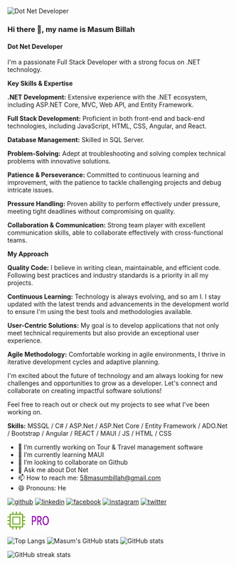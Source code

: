 ![Dot Net Developer](https://scontent.fdac165-1.fna.fbcdn.net/v/t39.30808-6/442478125_1558366018071910_9057235420801786572_n.png?_nc_cat=105&ccb=1-7&_nc_sid=5f2048&_nc_eui2=AeGfBOwZIKlIhTGY-V13cBw2yO8F46SeYtfI7wXjpJ5i1_MzpHxmiES658wfJsfbW3PV--RUJ5edCqnsiHYj7r7H&_nc_ohc=ZYhLcORSQi4Q7kNvgGz1aa-&_nc_ht=scontent.fdac165-1.fna&oh=00_AYA_lw0cK4RqjcjcUur5Y-bZavsNNKpiF41VcXIzXPebSA&oe=664D861B)

### Hi there 👋, my name is Masum Billah
#### Dot Net Developer


I'm a passionate Full Stack Developer with a strong focus on .NET technology.

**Key Skills & Expertise**

**.NET Development:** Extensive experience with the .NET ecosystem, including ASP.NET Core, MVC, Web API, and Entity Framework.

**Full Stack Development:** Proficient in both front-end and back-end technologies, including JavaScript, HTML, CSS, Angular, and React.

**Database Management:** Skilled in SQL Server.

**Problem-Solving:** Adept at troubleshooting and solving complex technical problems with innovative solutions.

**Patience & Perseverance:** Committed to continuous learning and improvement, with the patience to tackle challenging projects and debug intricate issues.

**Pressure Handling:** Proven ability to perform effectively under pressure, meeting tight deadlines without compromising on quality.

**Collaboration & Communication:** Strong team player with excellent communication skills, able to collaborate effectively with cross-functional teams.
                                           
**My Approach**

**Quality Code:** I believe in writing clean, maintainable, and efficient code. Following best practices and industry standards is a priority in all my projects.

**Continuous Learning:** Technology is always evolving, and so am I. I stay updated with the latest trends and advancements in the development world to ensure I'm using the best tools and methodologies available.

**User-Centric Solutions:** My goal is to develop applications that not only meet technical requirements but also provide an exceptional user experience.

**Agile Methodology:** Comfortable working in agile environments, I thrive in iterative development cycles and adaptive planning.

I'm excited about the future of technology and am always looking for new challenges and opportunities to grow as a developer. Let's connect and collaborate on creating impactful software solutions!

Feel free to reach out or check out my projects to see what I've been working on.

**Skills:** MSSQL / C# / ASP.Net / ASP.Net Core / Entity Framework / ADO.Net / Bootstrap / Angular / REACT / MAUI / JS / HTML / CSS

- 🔭 I’m currently working on Tour & Travel management software 
- 🌱 I’m currently learning MAUI 
- 👯 I’m looking to collaborate on Github 
- 💬 Ask me about Dot Net  
- 📫 How to reach me: 58masumbillah@gmail.com 
- 😄 Pronouns: He 


[<img src='https://cdn.jsdelivr.net/npm/simple-icons@3.0.1/icons/github.svg' alt='github' height='40'>](https://github.com/masum1277741)  [<img src='https://cdn.jsdelivr.net/npm/simple-icons@3.0.1/icons/linkedin.svg' alt='linkedin' height='40'>](https://www.linkedin.com/in/https://www.linkedin.com/in/masum-billah-b290072ba//)  [<img src='https://cdn.jsdelivr.net/npm/simple-icons@3.0.1/icons/facebook.svg' alt='facebook' height='40'>](https://www.facebook.com/https://www.facebook.com/profile.php?id=100016955805028#)  [<img src='https://cdn.jsdelivr.net/npm/simple-icons@3.0.1/icons/instagram.svg' alt='instagram' height='40'>](https://www.instagram.com/https://www.instagram.com/billah.9//)  [<img src='https://cdn.jsdelivr.net/npm/simple-icons@3.0.1/icons/twitter.svg' alt='twitter' height='40'>](https://twitter.com/https://x.com/MasumB449)  

<a href='https://docs.github.com/en/developers'><img src='https://raw.githubusercontent.com/acervenky/animated-github-badges/master/assets/devbadge.gif' width='40' height='40'></a> <a href='https://github.com/pricing'><img src='https://raw.githubusercontent.com/acervenky/animated-github-badges/master/assets/pro.gif' width='40' height='40'></a> 

![Top Langs](https://github-readme-stats.vercel.app/api/top-langs/?username=anuraghazra&hide_progress=true)
![Masum's GitHub stats](https://github-readme-stats.vercel.app/api?username==masum1277741&show_icons=true&theme=radical)
![GitHub stats](https://github-readme-stats.vercel.app/api?username=masum1277741&show_icons=true)  

![GitHub streak stats](https://streak-stats.demolab.com/?user=masum1277741)  

